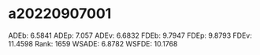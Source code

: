 # a20220907001

ADEb: 6.5841
ADEp: 7.057
ADEv: 6.6832
FDEb: 9.7947
FDEp: 9.8793
FDEv: 11.4598
Rank: 1659
WSADE: 6.8782
WSFDE: 10.1768